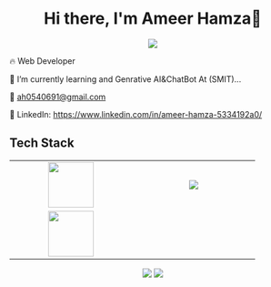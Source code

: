 <body>
  <div align="center">
    <h1> Hi there, I'm Ameer Hamza👋<a href="https://github.com/Berrymalik123"></h1>
  </div>
<p align="center">
<a href="https://github.com/Berrymalik123"><img src="https://readme-typing-svg.herokuapp.com/?lines=Web+Developer;+And +AI +CHATBOT +Student&font=Roboto&size=26&duration=3500&pause=500&center=true&width=500&height=50&color=eab676"></a>
	
<!-- ## My WordPress Course 
- [Mubashar Nouman](https://www.youtube.com/channel/UC6lUUWMyuiibsJzV8BNdaEQ)
 -->


	


🔥  Web Developer 
	




📓 I’m currently learning and Genrative AI&ChatBot At (SMIT)... 

📧 ah0540691@gmail.com



💼 LinkedIn: https://www.linkedin.com/in/ameer-hamza-5334192a0/


 
<h2>Tech Stack</h2>

<table width="100">
<tr>



 <td align='center' width="200">
        <img src="https://github.com/abranhe/programming-languages-logos/blob/master/src/javascript/javascript.svg" width="80">
    </td>

 <td align='center' width="200">
        <img src="https://www.vectorlogo.zone/logos/reactjs/reactjs-ar21.svg">
    </td>
 
</tr>
 
<tr>
    <td align='center'>
        <img src="https://upload.wikimedia.org/wikipedia/commons/thumb/3/38/HTML5_Badge.svg/600px-HTML5_Badge.svg.png"  width="80">
    </td>
   


</tr>
 

    
</table>
</p>
<p align="center">
<a href="https://www.linkedin.com/in/ameer-hamza-5334192a0/"><img src="https://img.shields.io/badge/-ameer-hamza-5334192a0?style=flat&logo=Linkedin&logoColor=white"/></a>
<a href="mailto:ah0540691@gmail.com"><img src="https://img.shields.io/badge/-ah0540691@gmail.com-D14836?style=flat&logo=Gmail&logoColor=white"/></a>

 </p>
 
<br>

